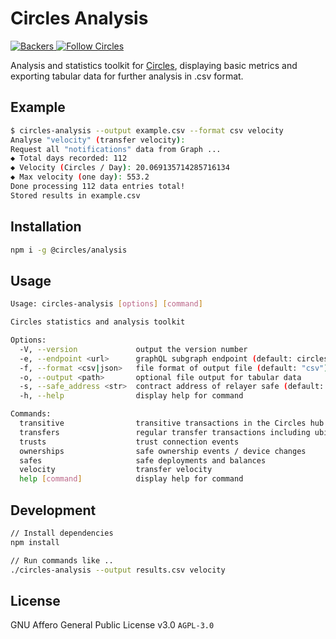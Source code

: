# Circles Analysis

<p>
  <a href="https://opencollective.com/circles">
    <img src="https://opencollective.com/circles/supporters/badge.svg" alt="Backers">
  </a>
  <a href="https://twitter.com/CirclesUBI">
    <img src="https://img.shields.io/twitter/follow/circlesubi.svg?label=follow+circles" alt="Follow Circles">
  </a>
</p>

Analysis and statistics toolkit for [Circles](https://joincircles.net/), displaying basic metrics and exporting tabular data for further analysis in .csv format.

## Example

```bash
$ circles-analysis --output example.csv --format csv velocity
Analyse "velocity" (transfer velocity):
Request all "notifications" data from Graph ...
◆ Total days recorded: 112
◆ Velocity (Circles / Day): 20.069135714285716134
◆ Max velocity (one day): 553.2
Done processing 112 data entries total!
Stored results in example.csv
```

## Installation

```bash
npm i -g @circles/analysis
```

## Usage

```bash
Usage: circles-analysis [options] [command]

Circles statistics and analysis toolkit

Options:
  -V, --version             output the version number
  -e, --endpoint <url>      graphQL subgraph endpoint (default: circles server)
  -f, --format <csv|json>   file format of output file (default: "csv")
  -o, --output <path>       optional file output for tabular data
  -s, --safe_address <str>  contract address of relayer safe (default: circles contract)
  -h, --help                display help for command

Commands:
  transitive                transitive transactions in the Circles hub
  transfers                 regular transfer transactions including ubi payouts and gas fees
  trusts                    trust connection events
  ownerships                safe ownership events / device changes
  safes                     safe deployments and balances
  velocity                  transfer velocity
  help [command]            display help for command
```

## Development

```bash
// Install dependencies
npm install

// Run commands like ..
./circles-analysis --output results.csv velocity
```

## License

GNU Affero General Public License v3.0 `AGPL-3.0`
